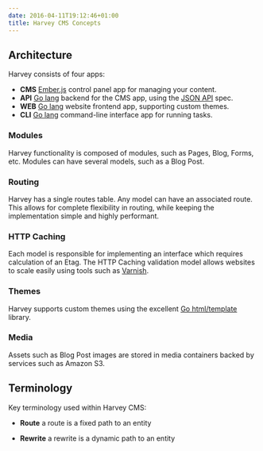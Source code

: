 ```yaml
---
date: 2016-04-11T19:12:46+01:00
title: Harvey CMS Concepts
---
```


## Architecture

Harvey consists of four apps:

* __CMS__
    [Ember.js](http://emberjs.com) control panel app for managing your content.
* __API__
    [Go lang](https://golang.org) backend for the CMS app, using the [JSON API](http://jsonapi.org/) spec.
* __WEB__
    [Go lang](https://golang.org) website frontend app, supporting custom themes.
* __CLI__
    [Go lang](https://golang.org) command-line interface app for running tasks.

### Modules

Harvey functionality is composed of modules, such as Pages, Blog, Forms, etc.
Modules can have several models, such as a Blog Post.

### Routing

Harvey has a single routes table. Any model can have an associated route.
This allows for complete flexibility in routing, while keeping the implementation simple and highly performant.

### HTTP Caching

Each model is responsible for implementing an interface which requires calculation of an Etag.
The HTTP Caching validation model allows websites to scale easily using tools such as [Varnish](https://www.varnish-cache.org).

### Themes

Harvey supports custom themes using the excellent [Go html/template](https://golang.org/pkg/html/template) library.

### Media

Assets such as Blog Post images are stored in media containers backed by services such as Amazon S3.

## Terminology

Key terminology used within Harvey CMS:

- **Route** a route is a fixed path to an entity

- **Rewrite** a rewrite is a dynamic path to an entity
